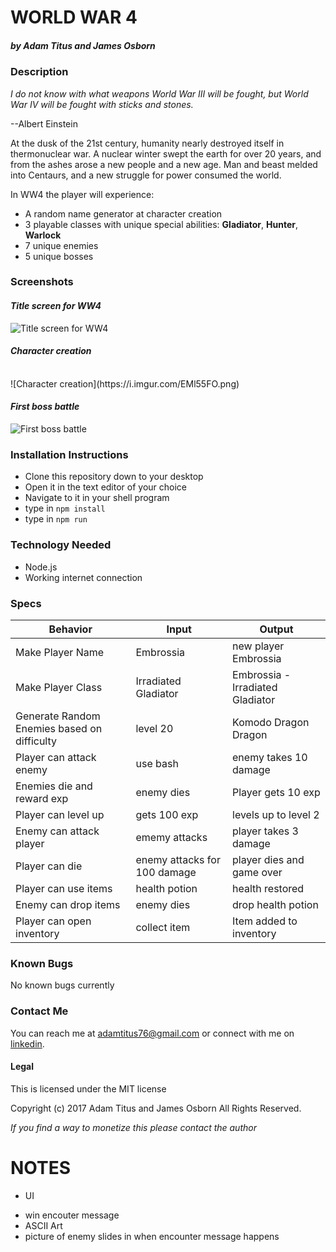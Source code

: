 # WORLD WAR 4
##### by Adam Titus and James Osborn

### Description

_I do not know with what weapons World War III will be fought, but World War IV will be fought with sticks and stones._

--Albert Einstein  

At the dusk of the 21st century, humanity nearly destroyed itself in thermonuclear war. A nuclear winter swept the earth for over 20 years, and from the ashes arose a new people and a new age.  Man and beast melded into Centaurs, and a new struggle for power consumed the world.

In WW4 the player will experience:


* A random name generator at character creation  
* 3 playable classes with unique special abilities:
  __Gladiator__, __Hunter__, __Warlock__
* 7 unique enemies
* 5 unique bosses

### Screenshots
#### _Title screen for WW4_
![Title screen for WW4](https://i.imgur.com/MxCozDM.png)

#### _Character creation_
<br />
![Character creation](https://i.imgur.com/EMl55FO.png)

#### _First boss battle_
![First boss battle](https://i.imgur.com/hTfAIov.png)

### Installation Instructions
* Clone this repository down to your desktop
* Open it in the text editor of your choice
* Navigate to it in your shell program
* type in `npm install`
* type in `npm run`

### Technology Needed
* Node.js
* Working internet connection  

### Specs
|Behavior|Input|Output|
|-|-|-|
|Make Player Name|Embrossia|new player Embrossia|
|Make Player Class|Irradiated Gladiator|Embrossia - Irradiated Gladiator|
|Generate Random Enemies based on difficulty|level 20|Komodo Dragon Dragon|
|Player can attack enemy|use bash|enemy takes 10 damage|
|Enemies die and reward exp|enemy dies|Player gets 10 exp|
|Player can level up| gets 100 exp| levels up to level 2|
|Enemy can attack player| ememy attacks| player takes 3 damage|
|Player can die| enemy attacks for 100 damage| player dies and game over|
|Player can use items| health potion| health restored|
|Enemy can drop items| enemy dies| drop health potion|
|Player can open inventory| collect item| Item added to inventory|

### Known Bugs
No known bugs currently

### Contact Me
You can reach me at adamtitus76@gmail.com or connect with me on [linkedin](www.linkedin.com/in/adam-titus-06740b149).
#### Legal
This is licensed under the MIT license

Copyright (c) 2017 Adam Titus and James Osborn All Rights Reserved.

_If you find a way to monetize this please contact the author_


# NOTES
<!-- * Special attacks
* Balancing -->
* UI
<!-- * Random Name Generator -->
<!-- * Encounter Message -->
* win encouter message
* ASCII Art
* picture of enemy slides in when encounter message happens
